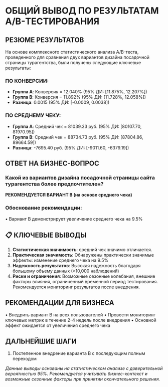 
# ОБЩИЙ ВЫВОД ПО РЕЗУЛЬТАТАМ A/B-ТЕСТИРОВАНИЯ

## РЕЗЮМЕ РЕЗУЛЬТАТОВ

На основе комплексного статистического анализа A/B-теста, проведенного для сравнения двух вариантов дизайна посадочной страницы турагентства, были получены следующие ключевые результаты:

### ПО КОНВЕРСИИ:
- **Группа A**: Конверсия = 12.040% (95% ДИ: [11.875%, 12.207%])
- **Группа B**: Конверсия = 11.892% (95% ДИ: [11.728%, 12.058%])
- **Разница**: 0.0015 (95% ДИ: [-0.0009, 0.0038])

### ПО СРЕДНЕМУ ЧЕКУ:
- **Группа A**: Средний чек = 81039.33 руб. (95% ДИ: [80107.70, 81970.95])
- **Группа B**: Средний чек = 88734.73 руб. (95% ДИ: [87804.86, 89664.59])
- **Разница**: -7695.40 руб. (95% ДИ: [-9011.60, -6379.19])

## ОТВЕТ НА БИЗНЕС-ВОПРОС

### **Какой из вариантов дизайна посадочной страницы сайта турагентства более предпочтителен?**

**РЕКОМЕНДУЕТСЯ ВАРИАНТ B (на основе среднего чека)**

### Обоснование рекомендации:

• Вариант B демонстрирует увеличение среднего чека на 9.5%

## 📋 КЛЮЧЕВЫЕ ВЫВОДЫ

1. **Статистическая значимость**: средний чек значимо отличается.
2. **Практическая значимость**: Обнаружены практически значимые эффекты: изменение среднего чека на 9.5%
3. **Надежность результатов**: Высокая надежность благодаря большому объему данных (>10,000 наблюдений)
4. **Риски и ограничения**: Возможные сезонные колебания, внешние факторы влияния, ограниченный временной период тестирования. Рекомендуется мониторинг результатов после внедрения.

## РЕКОМЕНДАЦИИ ДЛЯ БИЗНЕСА

• Внедрить вариант B на всех пользователей
• Провести мониторинг ключевых метрик в течение 2-4 недель после внедрения
• Основной эффект ожидается от увеличения среднего чека

## ДАЛЬНЕЙШИЕ ШАГИ

1. Постепенное внедрение варианта B с последующим полным переходом

*Данные выводы основаны на статистическом анализе с доверительной вероятностью 95%. Рекомендуется учитывать бизнес-контекст и возможные сезонные факторы при принятии окончательного решения.*

